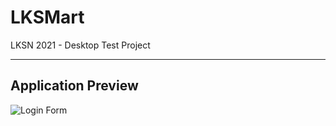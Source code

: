 # LKSMart
 LKSN 2021 - Desktop Test Project

---

## Application Preview
![Login Form](https://github.com/gavrielsatrio/LKSMart/blob/main/LKS%20Mart/bin/Debug/Prototype/Login.png)

